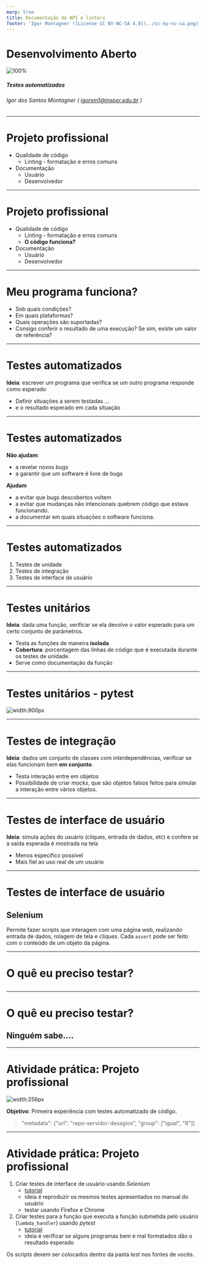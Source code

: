 ```yaml
---
marp: true
title: Documentação de API e linters
footer: 'Igor Montagner ![License CC BY-NC-SA 4.0](../cc-by-nc-sa.png)'
---
```


<style>
	footer {
		position: fixed;
		bottom: 10px;
		left: 1050px;
		width: 400px;
	}

	footer img {
		vertical-align: middle;
	}
</style>


Desenvolvimento Aberto
===

![100%](capa.svg)

##### Testes automatizados

###### Igor dos Santos Montagner ( [igorsm1@insper.edu.br](mailto:igorsm1@insper.edu.br) )

---

# Projeto profissional

* Qualidade de código
    * Linting - formatação e erros comuns
* Documentação
    * Usuário
    * Desenvolvedor

---

# Projeto profissional

* Qualidade de código
    * Linting - formatação e erros comuns
    * **O código funciona?**
* Documentação
    * Usuário
    * Desenvolvedor

----

# Meu programa funciona?

* Sob quais condições?
* Em quais plataformas?
* Quais operações são suportadas? 
* Consigo conferir o resultado de uma execução? Se sim, existe um valor de referência?

---

# Testes automatizados

**Ideia**: escrever um programa que verifica se um outro programa responde como esperado

* Definir situações a serem testadas ...
* e o resultado esperado em cada situação

---
# Testes automatizados

**Não ajudam**:

* a revelar novos bugs
* a garantir que um software é livre de bugs

**Ajudam**

* a evitar que bugs descobertos voltem
* a evitar que mudanças não intencionais quebrem código que estava funcionando.
* a documentar em quais situações o software funciona.

---

# Testes automatizados

1. Testes de unidade
2. Testes de integração
3. Testes de interface de usuário

---

# Testes unitários

**Ideia**: dada uma função, verificar se ela devolve o valor esperado para um certo conjunto de parâmetros. 

* Testa as funções de maneira **isolada**
* **Cobertura**: porcentagem das linhas de código que é executada durante os testes de unidade.
* Serve como documentação da função

---
# Testes unitários - pytest

![width:900px](pytest.png)

---

# Testes de integração

**Ideia**: dados um conjunto de classes com interdependências, verificar se elas funcionam bem **em conjunto**. 

* Testa interação entre em objetos
* Possibilidade de criar *mocks*, que são objetos falsos feitos para simular a interação entre vários objetos. 

----

# Testes de interface de usuário

**Ideia**: simula ações do usuário (cliques, entrada de dados, etc) e confere se a saída esperada é mostrada na tela

* Menos específico possível 
* Mais fiel ao uso real de um usuário

---

# Testes de interface de usuário


## Selenium

Permite fazer scripts que interagem com uma página web, realizando entrada de dados, rolagem de tela e cliques. Cada `assert` pode ser feito com o conteúdo de um objeto da página. 

---

# O quê eu preciso testar?

## 

---


# O quê eu preciso testar?

## Ninguém sabe.... 


----

# Atividade prática: Projeto profissional


![width:256px](https://fonts.gstatic.com/s/i/materialicons/sentiment_very_satisfied/v4/24px.svg?download=true)

**Objetivo**: Primeira experiência com testes automatizado de código.

> "metadata": {"url": "repo-servidor-desagios", "group": ["igual", "6"]}

----

# Atividade prática: Projeto profissional

1. Criar testes de interface de usuário usando *Selenium*
    - [tutorial](https://selenium-python.readthedocs.io/)
    - ideia é reproduzir os mesmos testes apresentados no manual do usuário
    - testar usando Firefox e Chrome
1. Criar testes para a função que executa a função submetida pelo usuário (`lambda_handler`) usando *pytest*
    - [tutorial](https://docs.pytest.org/en/latest/contents.html#toc)
    - ideia é verificar se alguns programas bem e mal formatados dão o resultado esperado

Os scripts devem ser colocados dentro da pasta *test* nos fontes de vocês. 